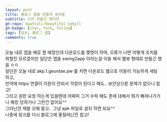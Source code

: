 ```yaml
---
layout: post
title: 블로그 앱을 만들까 생각중
subtitle: 이미 만들긴 했지만
gh-repo: daattali/beautiful-jekyll
gh-badge: [star, fork, follow]
tags: [일상, 블로그_앱]
comments: true
---
```


오늘 내로 앱을 배로 할 예정인데 다운로드를 몇명이 하여, 오류가 나면 어떻게 조치를 취할진 모르겠지만 일단은 앱을 swing2app 이라는걸 이용 해서 웹뷰 형태로 만들긴 했음 ㅇㅇ  
일단은 오늘 내로 akp.1.geuntae.pw 를 치면 다운로드 웹으로 이동이 가능하게 세팅 하고,   
만약에 https 연결이 지원이 안되서 걱정이 된다고 해도.. 보안상으론 문제가 없으니 참고!  
그리고 권한 요청 하는게 있을텐데 어짜피 그거 수락 해도 폰에 대해서 뭐가 빠져나가거나 해킹 당하거나 그런건 없어요^^  
그러닌깐 제발 오해 말고.. 그냥 apk 파일로 설치 하면 되요^^  
나중에 링크를 다시 블로그에 올릴테닌깐 참고!
